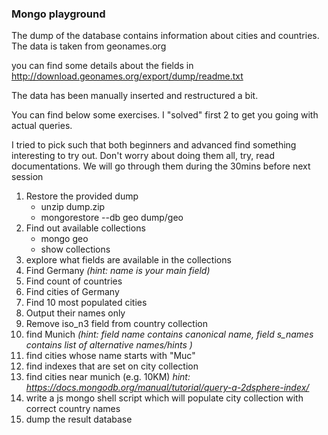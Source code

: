 ### Mongo playground

The dump of the database contains information about cities and countries.
The data is taken from geonames.org
 
 you can find some details about the fields in http://download.geonames.org/export/dump/readme.txt

 The data has been manually inserted and restructured a bit.

 You can find below some exercises. I "solved" first 2 to get you going with actual queries.

 I tried to pick such that both beginners and advanced find something interesting to try out. Don't worry about doing them all, try, read documentations. We will go through them during the 30mins before next session

1. Restore the provided dump
    * unzip dump.zip
    * mongorestore --db geo dump/geo
2. Find out available collections
    * mongo geo
    * show collections
3. explore what fields are available in the collections
4. Find Germany *(hint: name is your main field)*
5. Find count of countries
6. Find cities of Germany
7. Find 10 most populated cities
8. Output their names only
9. Remove iso_n3 field from country collection
10. find Munich *(hint: field name contains canonical name, field s_names contains list of alternative names/hints )*
11. find cities whose name starts with "Muc"
12. find indexes that are set on city collection
13. find cities near munich (e.g. 10KM) *hint: https://docs.mongodb.org/manual/tutorial/query-a-2dsphere-index/*
14. write a js mongo shell script which will populate city collection with correct country names 
15. dump the result database

